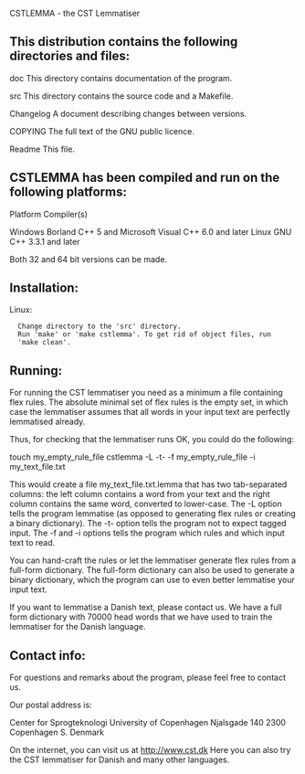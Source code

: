 CSTLEMMA - the CST Lemmatiser


This distribution contains the following directories and files:
---------------------------------------------------------------

doc           This directory contains documentation of the program.

src           This directory contains the source code and a Makefile.

Changelog     A document describing changes between versions.

COPYING       The full text of the GNU public licence.

Readme        This file.



CSTLEMMA has been compiled and run on the following platforms:
----------------------------------------------------------------

Platform      Compiler(s)

Windows       Borland C++ 5 and Microsoft Visual C++ 6.0 and later
Linux         GNU C++ 3.3.1 and later

Both 32 and 64 bit versions can be made.

Installation:
-------------

Linux:

      Change directory to the 'src' directory.
      Run 'make' or 'make cstlemma'. To get rid of object files, run 
      'make clean'.

Running:
--------

For running the CST lemmatiser you need as a minimum a file containing flex
rules. The absolute minimal set of flex rules is the empty set, in which case
the lemmatiser assumes that all words in your input text are perfectly
lemmatised already.

Thus, for checking that the lemmatiser runs OK, you could do the following:

touch my_empty_rule_file
cstlemma -L -t- -f my_empty_rule_file -i my_text_file.txt

This would create a file my_text_file.txt.lemma that has two tab-separated
columns: the left column contains a word from your text and the right column
contains the same word, converted to lower-case. The -L option tells the
program lemmatise (as opposed to generating flex rules or creating a binary
dictionary). The -t- option tells the program not to expect tagged input. The
-f and -i options tells the program which rules and which input text to read.

You can hand-craft the rules or let the lemmatiser generate flex rules from
a full-form dictionary. The full-form dictionary can also be used to generate
a binary dictionary, which the program can use to even better lemmatise your
input text.

If you want to lemmatise a Danish text, please contact us. We have a full form
dictionary with 70000 head words that we have used to train the lemmatiser for
the Danish language.


Contact info:
-------------

For questions and remarks about the program, please feel free to contact us.

Our postal address is:

Center for Sprogteknologi
University of Copenhagen
Njalsgade 140
2300 Copenhagen S.
Denmark

On the internet, you can visit us at http://www.cst.dk
Here you can also try the CST lemmatiser for Danish and many other languages.
